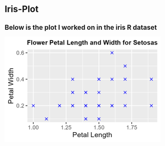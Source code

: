 # Iris-Plot

## Below is the plot I worked on in the iris R dataset
![Application](https://github.com/DrumMonke/Iris-Plot/blob/main/Iris_Plot_Setosa.png)
